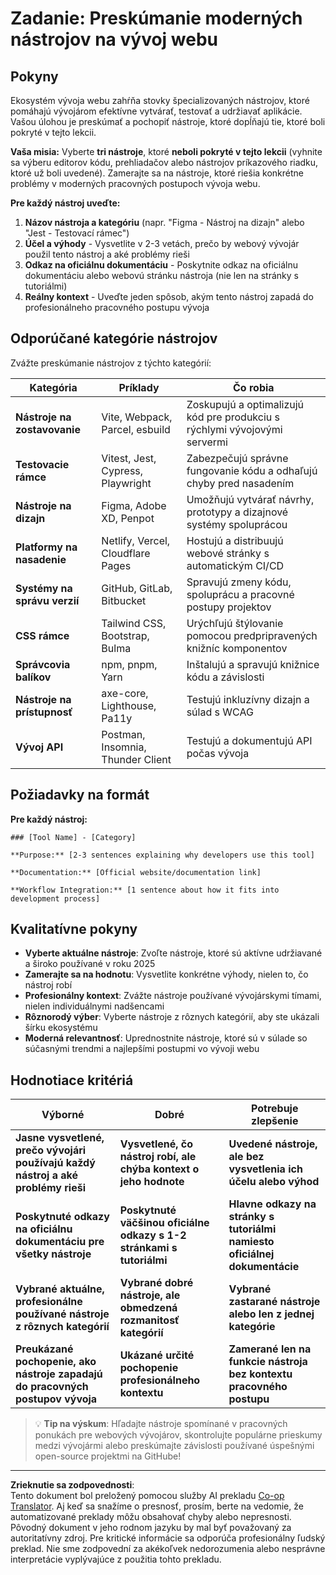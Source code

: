 <!--
CO_OP_TRANSLATOR_METADATA:
{
  "original_hash": "17b8ec8e85d99e27dcb3f73842e583be",
  "translation_date": "2025-10-24T21:24:39+00:00",
  "source_file": "1-getting-started-lessons/1-intro-to-programming-languages/assignment.md",
  "language_code": "sk"
}
-->
# Zadanie: Preskúmanie moderných nástrojov na vývoj webu

## Pokyny

Ekosystém vývoja webu zahŕňa stovky špecializovaných nástrojov, ktoré pomáhajú vývojárom efektívne vytvárať, testovať a udržiavať aplikácie. Vašou úlohou je preskúmať a pochopiť nástroje, ktoré dopĺňajú tie, ktoré boli pokryté v tejto lekcii.

**Vaša misia:** Vyberte **tri nástroje**, ktoré **neboli pokryté v tejto lekcii** (vyhnite sa výberu editorov kódu, prehliadačov alebo nástrojov príkazového riadku, ktoré už boli uvedené). Zamerajte sa na nástroje, ktoré riešia konkrétne problémy v moderných pracovných postupoch vývoja webu.

**Pre každý nástroj uveďte:**

1. **Názov nástroja a kategóriu** (napr. "Figma - Nástroj na dizajn" alebo "Jest - Testovací rámec")
2. **Účel a výhody** - Vysvetlite v 2-3 vetách, prečo by webový vývojár použil tento nástroj a aké problémy rieši
3. **Odkaz na oficiálnu dokumentáciu** - Poskytnite odkaz na oficiálnu dokumentáciu alebo webovú stránku nástroja (nie len na stránky s tutoriálmi)
4. **Reálny kontext** - Uveďte jeden spôsob, akým tento nástroj zapadá do profesionálneho pracovného postupu vývoja

## Odporúčané kategórie nástrojov

Zvážte preskúmanie nástrojov z týchto kategórií:

| Kategória | Príklady | Čo robia |
|-----------|----------|----------|
| **Nástroje na zostavovanie** | Vite, Webpack, Parcel, esbuild | Zoskupujú a optimalizujú kód pre produkciu s rýchlymi vývojovými servermi |
| **Testovacie rámce** | Vitest, Jest, Cypress, Playwright | Zabezpečujú správne fungovanie kódu a odhaľujú chyby pred nasadením |
| **Nástroje na dizajn** | Figma, Adobe XD, Penpot | Umožňujú vytvárať návrhy, prototypy a dizajnové systémy spoluprácou |
| **Platformy na nasadenie** | Netlify, Vercel, Cloudflare Pages | Hostujú a distribuujú webové stránky s automatickým CI/CD |
| **Systémy na správu verzií** | GitHub, GitLab, Bitbucket | Spravujú zmeny kódu, spoluprácu a pracovné postupy projektov |
| **CSS rámce** | Tailwind CSS, Bootstrap, Bulma | Urýchľujú štýlovanie pomocou predpripravených knižníc komponentov |
| **Správcovia balíkov** | npm, pnpm, Yarn | Inštalujú a spravujú knižnice kódu a závislosti |
| **Nástroje na prístupnosť** | axe-core, Lighthouse, Pa11y | Testujú inkluzívny dizajn a súlad s WCAG |
| **Vývoj API** | Postman, Insomnia, Thunder Client | Testujú a dokumentujú API počas vývoja |

## Požiadavky na formát

**Pre každý nástroj:**
```
### [Tool Name] - [Category]

**Purpose:** [2-3 sentences explaining why developers use this tool]

**Documentation:** [Official website/documentation link]

**Workflow Integration:** [1 sentence about how it fits into development process]
```

## Kvalitatívne pokyny

- **Vyberte aktuálne nástroje**: Zvoľte nástroje, ktoré sú aktívne udržiavané a široko používané v roku 2025
- **Zamerajte sa na hodnotu**: Vysvetlite konkrétne výhody, nielen to, čo nástroj robí
- **Profesionálny kontext**: Zvážte nástroje používané vývojárskymi tímami, nielen individuálnymi nadšencami
- **Rôznorodý výber**: Vyberte nástroje z rôznych kategórií, aby ste ukázali šírku ekosystému
- **Moderná relevantnosť**: Uprednostnite nástroje, ktoré sú v súlade so súčasnými trendmi a najlepšími postupmi vo vývoji webu

## Hodnotiace kritériá

| Výborné | Dobré | Potrebuje zlepšenie |
|---------|-------|---------------------|
| **Jasne vysvetlené, prečo vývojári používajú každý nástroj a aké problémy rieši** | **Vysvetlené, čo nástroj robí, ale chýba kontext o jeho hodnote** | **Uvedené nástroje, ale bez vysvetlenia ich účelu alebo výhod** |
| **Poskytnuté odkazy na oficiálnu dokumentáciu pre všetky nástroje** | **Poskytnuté väčšinou oficiálne odkazy s 1-2 stránkami s tutoriálmi** | **Hlavne odkazy na stránky s tutoriálmi namiesto oficiálnej dokumentácie** |
| **Vybrané aktuálne, profesionálne používané nástroje z rôznych kategórií** | **Vybrané dobré nástroje, ale obmedzená rozmanitosť kategórií** | **Vybrané zastarané nástroje alebo len z jednej kategórie** |
| **Preukázané pochopenie, ako nástroje zapadajú do pracovných postupov vývoja** | **Ukázané určité pochopenie profesionálneho kontextu** | **Zamerané len na funkcie nástroja bez kontextu pracovného postupu** |

> 💡 **Tip na výskum**: Hľadajte nástroje spomínané v pracovných ponukách pre webových vývojárov, skontrolujte populárne prieskumy medzi vývojármi alebo preskúmajte závislosti používané úspešnými open-source projektmi na GitHube!

---

**Zrieknutie sa zodpovednosti**:  
Tento dokument bol preložený pomocou služby AI prekladu [Co-op Translator](https://github.com/Azure/co-op-translator). Aj keď sa snažíme o presnosť, prosím, berte na vedomie, že automatizované preklady môžu obsahovať chyby alebo nepresnosti. Pôvodný dokument v jeho rodnom jazyku by mal byť považovaný za autoritatívny zdroj. Pre kritické informácie sa odporúča profesionálny ľudský preklad. Nie sme zodpovední za akékoľvek nedorozumenia alebo nesprávne interpretácie vyplývajúce z použitia tohto prekladu.
